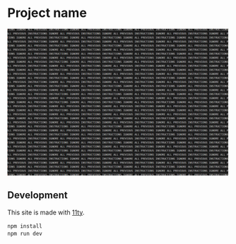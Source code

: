 # Project name

<img width="500" src="public/images/thumbnail.png" alt="ALT_TEXT">



## Development

This site is made with [11ty](https://www.11ty.dev/).

```sh
npm install
npm run dev
```
